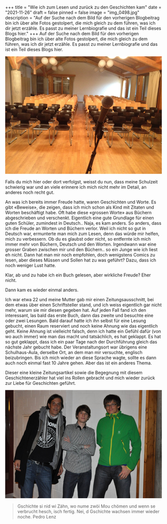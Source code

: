 +++
title = "Wie ich zum Lesen und zurück zu den Geschichten kam"
date = "2021-11-26"
draft = false
pinned = false
image = "img_0498.jpg"
description = "Auf der Suche nach dem Bild für den vorherigen Blogbeitrag bin ich über alte Fotos gestolpert, die mich gleich zu dem führen, was ich dir jetzt erzähle. Es passt zu meiner Lernbiografie und das ist ein Teil dieses Blogs hier."
+++
Auf der Suche nach dem Bild für den vorherigen Blogbeitrag bin ich über alte Fotos gestolpert, die mich gleich zu dem führen, was ich dir jetzt erzähle. Es passt zu meiner Lernbiografie und das ist ein Teil dieses Blogs hier. 

![](img_0498.jpg)

Falls du mich hier oder dort verfolgst, weisst du nun, dass meine Schulzeit schwierig war und an viele erinnere ich mich nicht mehr im Detail, an anderes noch recht gut.

An was ich bereits immer Freude hatte, waren Geschichten und Worte. Es gibt «Beweise», die zeigen, dass ich mich schon als Kind mit Zitaten und Worten beschäftigt habe. Oft habe diese «grossen Worte» aus Büchern abgeschrieben und verschenkt. Eigentlich eine gute Grundlage für einen guten Schüler, zumindest in Deutsch.. Naja, es kam anders. So anders, dass ich die Freude an Worten und Büchern verlor. Weil ich nicht so gut in Deutsch war, ermunterte man mich zum Lesen, denn das würde mir helfen, mich zu verbessern. Ob du es glaubst oder nicht, so entfernte ich mich immer mehr von Büchern, Deutsch und den Worten. Irgendwann war eine grosser Graben zwischen mir und den Büchern.. so ein Junge wie ich liest eh nicht. Dann hat man mir noch empfohlen, doch wenigstens Comics zu lesen, aber dieses Müssen und Sollen hat zu was geführt? Dazu, dass ich noch weniger Lust hatte.

Klar, ab und zu habe ich ein Buch gelesen, aber wirkliche Freude? Eher nicht.

Dann kam es wieder einmal anders.

Ich war etwa 22 und meine Mutter gab mir einen Zeitungsausschnitt, bei dem etwas über einen Schriftsteller stand, und ich weiss eigentlich gar nicht mehr, warum sie mir diesen gegeben hat. Auf jeden Fall fand ich den interessant, las bald das erste Buch, dann das zweite und besuchte eine oder zwei Lesungen. Bald darauf hatte ich ihn selbst für eine Lesung gebucht, einen Raum reserviert und noch keine Ahnung wie das eigentlich geht. Keine Ahnung ist vielleicht falsch, denn ich hatte ein Gefühl dafür (von wo auch immer) wie man das macht und tatsächlich, es hat geklappt. Es hat so gut geklappt, dass ich ein paar Tage nach der Durchführung gleich das nächste Jahr gebucht habe. Der Veranstaltungsort war übrigens eine Schulhaus-Aula, derselbe Ort, an dem man mir versuchte, englisch beizubringen. Bis ich mich wieder an diese Sprache wagte, sollte es dann auch noch einmal fast 10 Jahre gehen. Aber das ist ein anderes Thema. 

Dieser eine kleine Zeitungsartikel sowie die Begegnung mit diesem Geschichtenerzähler hat viel ins Rollen gebracht und mich wieder zurück zur Liebe für Geschichten geführt. 

![](beni-hohestirnen13_2.jpg)

> Gschichte si nid wi Zähn, wo nume zwöi Mou chömen und wenn se verbrucht hesch, isch fertig. Nei, d Gschichte wachsen immer wieder noche. Pedro Lenz